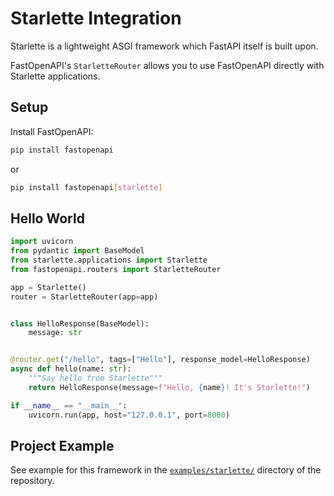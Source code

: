 # Starlette Integration

Starlette is a lightweight ASGI framework which FastAPI itself is built upon.

FastOpenAPI's `StarletteRouter` allows you to use FastOpenAPI directly with Starlette applications.

## Setup

Install FastOpenAPI:
```bash
pip install fastopenapi
```
or
```bash
pip install fastopenapi[starlette]
```

## Hello World

```python
import uvicorn
from pydantic import BaseModel
from starlette.applications import Starlette
from fastopenapi.routers import StarletteRouter

app = Starlette()
router = StarletteRouter(app=app)


class HelloResponse(BaseModel):
    message: str


@router.get("/hello", tags=["Hello"], response_model=HelloResponse)
async def hello(name: str):
    """Say hello from Starlette"""
    return HelloResponse(message=f"Hello, {name}! It's Starlette!")

if __name__ == "__main__":
    uvicorn.run(app, host="127.0.0.1", port=8000)

```

## Project Example

See example for this framework in the [`examples/starlette/`](https://github.com/mr-fatalyst/fastopenapi/tree/master/examples/starlette) directory of the repository.
